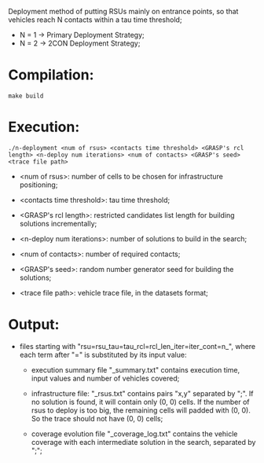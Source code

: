 Deployment method of putting RSUs mainly on entrance points, so that vehicles reach N contacts within a tau time threshold;

- N = 1 -> Primary Deployment Strategy;
- N = 2 -> 2CON Deployment Strategy;

# Compilation:

    make build

# Execution:

    ./n-deployment <num of rsus> <contacts time threshold> <GRASP's rcl length> <n-deploy num iterations> <num of contacts> <GRASP's seed> <trace file path>

- &lt;num of rsus>: number of cells to be chosen for infrastructure positioning;

- &lt;contacts time threshold>: tau time threshold;

- &lt;GRASP's rcl length>: restricted candidates list length for building solutions incrementally;

- &lt;n-deploy num iterations>: number of solutions to build in the search;

- &lt;num of contacts>: number of required contacts;

- &lt;GRASP's seed>: random number generator seed for building the solutions;

- &lt;trace file path>: vehicle trace file, in the datasets format;

# Output:

- files starting with "rsu=rsu_tau=tau_rcl=rcl_len_iter=iter_cont=n_", where each term after "=" is substituted by its input value:

    - execution summary file "_summary.txt" contains execution time, input values and number of vehicles covered;

    - infrastructure file: "_rsus.txt" contains pairs "x,y" separated by ";". If no solution is found, it will contain only (0, 0) cells. If the number of rsus to deploy is too big, the remaining cells will padded with (0, 0). So the trace should not have (0, 0) cells;

    - coverage evolution file "_coverage_log.txt" contains the vehicle coverage with each intermediate solution in the search, separated by ";";
